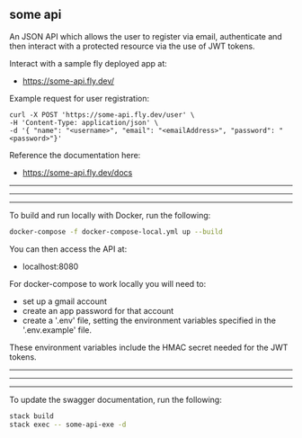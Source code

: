 <h2>some api</h2>

An JSON API which allows the user to register via email, authenticate 
and then interact with a protected resource via the use of JWT tokens.

Interact with a sample fly deployed app at:
  * https://some-api.fly.dev/

Example request for user registration:

```shell
curl -X POST 'https://some-api.fly.dev/user' \
-H 'Content-Type: application/json' \
-d '{ "name": "<username>", "email": "<emailAddress>", "password": "<password>"}'
```

Reference the documentation here:
  * https://some-api.fly.dev/docs

***
***
***


To build and run locally with Docker, run the following:

```bash
docker-compose -f docker-compose-local.yml up --build
```

You can then access the API at:
  * localhost:8080

For docker-compose to work locally you will need to:
  * set up a gmail account
  * create an app password for that account 
  * create a '.env' file, setting the environment variables specified in the '.env.example' file.
  
These environment variables include the HMAC secret needed for the JWT tokens.

***
***
***

To update the swagger documentation, run the following:

```bash
stack build
stack exec -- some-api-exe -d
```
